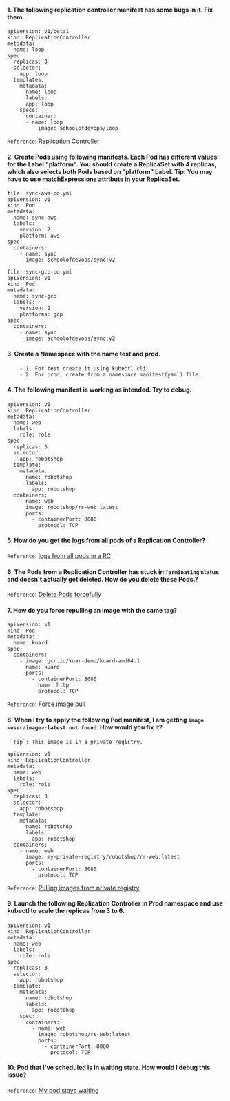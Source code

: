#### 1. The following replication controller manifest has some bugs in it. Fix them.
```
apiVersion: v1/beta1
kind: ReplicationController
metadata:
  name: loop
spec:
  replicas: 3
  selecter:
    app: loop
  templates:
    metadata:
      name: loop
      labels:
      app: loop
    specs:
      container:
      - name: loop
          image: schoolofdevops/loop
```

`Reference`: [Replication Controller](https://kubernetes.io/docs/concepts/workloads/controllers/replicationcontroller/)

#### 2. Create Pods using following manifests. Each Pod has different values for the Label "platform". You should create a ReplicaSet with 4 replicas, which also selects both Pods based on "platform" Label. **Tip: You may have to use matchExpressions attribute in your ReplicaSet.**
```
file: sync-aws-po.yml
apiVersion: v1
kind: Pod
metadata:
  name: sync-aws
  labels:
    version: 2
    platform: aws
spec:
  containers:
    - name: sync
      image: schoolofdevops/sync:v2

file: sync-gcp-po.yml
apiVersion: v1
kind: Pod
metadata:
  name: sync-gcp
  labels:
    version: 2
    platforms: gcp
spec:
  containers:
    - name: sync
      image: schoolofdevops/sync:v2
```

#### 3. Create a Namespace with the name test and prod. 
        - 1. For test create it using kubectl cli
        - 2. For prod, create from a namespace manifest(yaml) file.

#### 4. The following manifest is working as intended. Try to debug.
```
apiVersion: v1
kind: ReplicationController
metadata:
  name: web
  labels:
    role: role
spec:
  replicas: 3
  selector:
    app: robotshop
  template:
    metadata:
      name: robotshop
      labels:
        app: robotshop
  containers:
    - name: web
      image: robotshop/rs-web:latest
      ports:
        - containerPort: 8080
          protocol: TCP
```

#### 5. How do you get the logs from all pods of a Replication Controller?
`Reference`: [logs from all pods in a RC](https://stackoverflow.com/questions/33069736/how-do-i-get-logs-from-all-pods-of-a-kubernetes-replication-controller)

#### 6. The Pods from a Replication Controller has stuck in `Terminating` status and doesn't actually get deleted. How do you delete these Pods.?
`Reference`: [Delete Pods forcefully](https://stackoverflow.com/questions/35453792/pods-stuck-at-terminating-status)

#### 7. How do you force repulling an image with the same tag?
```
apiVersion: v1
kind: Pod
metadata:
  name: kuard
spec:
  containers:
    - image: gcr.io/kuar-demo/kuard-amd64:1
      name: kuard
      ports:
        - containerPort: 8080
          name: http
          protocol: TCP
```
`Reference`: [Force image pull](https://stackoverflow.com/questions/33112789/how-do-i-force-kubernetes-to-re-pull-an-image)

#### 8. When I try to apply the following Pod manifest, I am getting `image <user/image>:latest not found`. How would you fix it? 
     `Tip`: This image is in a private registry.
```
apiVersion: v1
kind: ReplicationController
metadata:
  name: web
  labels:
    role: role
spec:
  replicas: 3
  selector:
    app: robotshop
  template:
    metadata:
      name: robotshop
      labels:
        app: robotshop
  containers:
    - name: web
      image: my-private-registry/robotshop/rs-web:latest
      ports:
        - containerPort: 8080
          protocol: TCP
```
`Reference`: [Pulling images from private registry](https://stackoverflow.com/questions/32726923/pulling-images-from-private-registry-in-kubernetes/32972366#32972366)

#### 9. Launch the following Replication Controller in Prod namespace and use kubectl to scale the replicas from 3 to 6.
```
apiVersion: v1
kind: ReplicationController
metadata:
  name: web
  labels:
    role: role
spec:
  replicas: 3
  selector:
    app: robotshop
  template:
    metadata:
      name: robotshop
      labels:
        app: robotshop
    spec:
      containers:
        - name: web
          image: robotshop/rs-web:latest
          ports:
            - containerPort: 8080
              protocol: TCP
```

#### 10. Pod that I've scheduled is in waiting state. How would I debug this issue?
`Reference`: [My pod stays waiting](https://kubernetes.io/docs/tasks/debug-application-cluster/debug-pod-replication-controller/#my-pod-stays-waiting)

